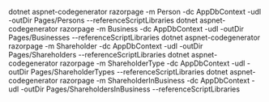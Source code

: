 dotnet aspnet-codegenerator razorpage -m Person -dc AppDbContext -udl -outDir Pages/Persons --referenceScriptLibraries
dotnet aspnet-codegenerator razorpage -m Business -dc AppDbContext -udl -outDir Pages/Businesses --referenceScriptLibraries
dotnet aspnet-codegenerator razorpage -m Shareholder -dc AppDbContext -udl -outDir Pages/Shareholders --referenceScriptLibraries
dotnet aspnet-codegenerator razorpage -m ShareholderType -dc AppDbContext -udl -outDir Pages/ShareholderTypes --referenceScriptLibraries
dotnet aspnet-codegenerator razorpage -m ShareholderInBusiness -dc AppDbContext -udl -outDir Pages/ShareholdersInBusiness --referenceScriptLibraries


